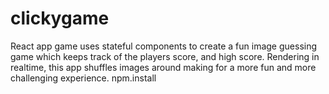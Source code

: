 # clickygame
React app game uses stateful components to create a fun image guessing game which keeps track of the players score, and high score. Rendering in realtime, this app shuffles images around making for a more fun and more challenging experience.
npm.install
